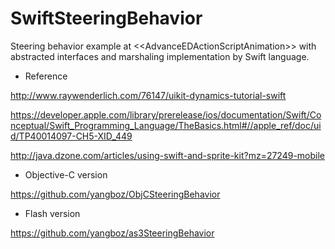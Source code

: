 SwiftSteeringBehavior
=====================

Steering behavior example at &lt;&lt;AdvanceEDActionScriptAnimation>> with abstracted interfaces and marshaling implementation by Swift language. 

* Reference

http://www.raywenderlich.com/76147/uikit-dynamics-tutorial-swift

https://developer.apple.com/library/prerelease/ios/documentation/Swift/Conceptual/Swift_Programming_Language/TheBasics.html#//apple_ref/doc/uid/TP40014097-CH5-XID_449

http://java.dzone.com/articles/using-swift-and-sprite-kit?mz=27249-mobile

* Objective-C version

https://github.com/yangboz/ObjCSteeringBehavior

* Flash version

https://github.com/yangboz/as3SteeringBehavior
